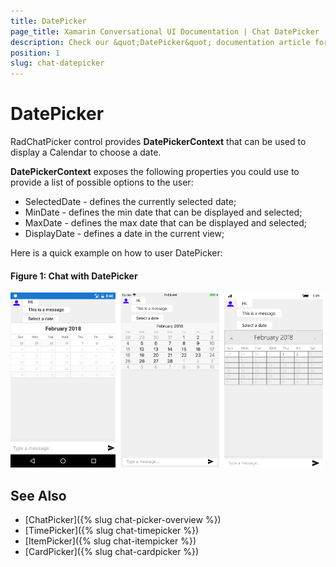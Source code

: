 ```yaml
---
title: DatePicker
page_title: Xamarin Conversational UI Documentation | Chat DatePicker
description: Check our &quot;DatePicker&quot; documentation article for Telerik Chat for Xamarin control.
position: 1
slug: chat-datepicker
---
```


# DatePicker #

RadChatPicker control provides **DatePickerContext** that can be used to display a Calendar to choose a date.

**DatePickerContext** exposes the following properties you could use to provide a list of possible options to the user:

* SelectedDate - defines the currently selected date;
* MinDate - defines the min date that can be displayed and selected;
* MaxDate - defines the max date that can be displayed and selected;
* DisplayDate - defines a date in the current view;

Here is a quick example on how to user DatePicker:

<snippet id='chat-chatpicker-datepicker' />
	
#### Figure 1: Chat with DatePicker

![Chat Message](images/chat_picker_2.png)

## See Also

- [ChatPicker]({% slug chat-picker-overview %})
- [TimePicker]({% slug chat-timepicker %})
- [ItemPicker]({% slug chat-itempicker %})
- [CardPicker]({% slug chat-cardpicker %})
